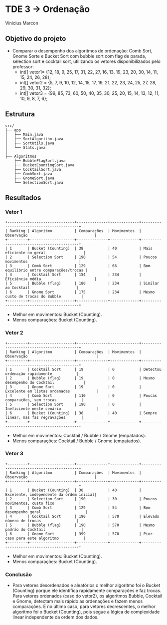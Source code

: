 # TDE 3 -> Ordenação 
Vinicius Marcon

## Objetivo do projeto
- Comparar o desempenho dos algoritmos de ordenação: Comb Sort, Gnome Sorte e Bucket Sort com bubble sort com flag de parada, selection sort e cocktail sort, utilizando os vetores disponibilizados pelo professor: 
  - int[] vetor1= {12, 18, 9, 25, 17, 31, 22, 27, 16, 13, 19, 23, 20, 30, 14, 11, 15, 24, 26, 28};
  - int[] vetor2 = {5, 7, 9, 10, 12, 14, 15, 17, 19, 21, 22, 23, 24, 25, 27, 28, 29, 30, 31, 32};
  - int[] vetor3 = {99, 85, 73, 60, 50, 40, 35, 30, 25, 20, 15, 14, 13, 12, 11, 10, 9, 8, 7, 6};

## Estrutura
```
src/
├── app
│   ├── Main.java 
│   ├── SortAlgorithm.java
│   ├── SortUtils.java
│   └── Stats.java
│
├── Algoritmos 
    ├── BubbleFlagSort.java
    ├── BucketCountingSort.java
    ├── CocktailSort.java
    ├── CombSort.java
    ├── GnomeSort.java
    └── SelectionSort.java
```

## Resultados

### Vetor 1
```
+---------+--------------------+--------------+-------------+------------------------------------------+
| Ranking | Algoritmo          | Comparações  | Movimentos  | Observação                              |
+---------+--------------------+--------------+-------------+------------------------------------------+
| 1       | Bucket (Counting)  | 38           | 40          | Mais eficiente no geral                 |
| 2       | Selection Sort     | 190          | 54          | Poucos movimentos                       |
| 3       | Comb Sort          | 129          | 66          | Bom equilíbrio entre comparações/trocas |
| 4       | Cocktail Sort      | 154          | 234         | Eficiência média                        |
| 5       | Bubble (flag)      | 180          | 234         | Similar ao Cocktail                     |
| 6       | Gnome Sort         | 175          | 234         | Mesmo custo de trocas do Bubble         |
+---------+--------------------+--------------+-------------+------------------------------------------+
```
- Melhor em movimentos: Bucket (Counting).
- Menos comparações: Bucket (Counting).

### Vetor 2 
```
+---------+--------------------+--------------+-------------+------------------------------------------+
| Ranking | Algoritmo          | Comparações  | Movimentos  | Observação                               |
+---------+--------------------+--------------+-------------+------------------------------------------+
| 1       | Cocktail Sort      | 19           | 0           | Detectou ordenação rapidamente           |
| 2       | Bubble (flag)      | 19           | 0           | Mesmo desempenho do Cocktail             |
| 3       | Gnome Sort         | 19           | 0           | Excelente em listas ordenadas            |
| 4       | Comb Sort          | 110          | 0           | Poucas comparações, sem trocas           |
| 5       | Selection Sort     | 190          | 0           | Ineficiente neste cenário                |
| 6       | Bucket (Counting)  | 38           | 40          | Sempre linear, mas faz regravações       |
+---------+--------------------+--------------+-------------+------------------------------------------+
```
- Melhor em movimentos: Cocktail / Bubble / Gnome (empatados). 
- Menos comparações: Cocktail / Bubble / Gnome (empatados).

### Vetor 3 
```
+---------+--------------------+--------------+-------------+------------------------------------------+
| Ranking | Algoritmo          | Comparações  | Movimentos  | Observação                              |
+---------+--------------------+--------------+-------------+------------------------------------------+
| 1       | Bucket (Counting)  | 38           | 40          | Excelente, independente da ordem inicial|
| 2       | Selection Sort     | 190          | 30          | Poucos movimentos, custo fixo           |
| 3       | Comb Sort          | 129          | 54          | Bom desempenho geral                    |
| 4       | Cocktail Sort      | 190          | 570         | Elevado número de trocas                |
| 5       | Bubble (flag)      | 190          | 570         | Mesmo padrão do Cocktail                |
| 6       | Gnome Sort         | 399          | 570         | Pior caso para este algoritmo           |
+---------+--------------------+--------------+-------------+------------------------------------------+
```

- Melhor em movimentos: Bucket (Counting).
- Menos comparações: Bucket (Counting).

### Conclusão 
- Para vetores desordenados e aleatórios o melhor algoritmo foi o Bucket (Counting) porque ele identifica rapidamente comparações e faz trocas. Para vetores ordenados (caso do vetor2), os algoritmos Bubble, Cocktail e Gnome, detectam mais rápido as ordenações e fazem menos comparações. E no último caso, para vetores decrescentes, o melhor algoritmo foi o Bucket (Counting), pois segue a lógica de complexidade linear independente da ordem dos dados. 

